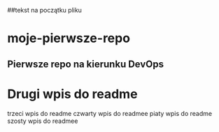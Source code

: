 ##tekst na początku pliku
# moje-pierwsze-repo
## Pierwsze repo na kierunku DevOps
# Drugi wpis do readme
trzeci wpis do readme
czwarty wpis do readmee
piaty wpis do readme
szosty wpis do readmee
